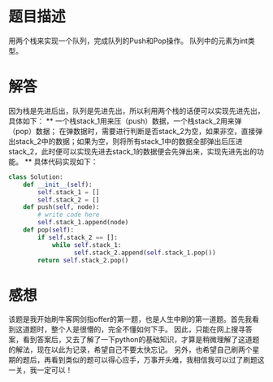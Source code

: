 # 题目描述
用两个栈来实现一个队列，完成队列的Push和Pop操作。 队列中的元素为int类型。

# 解答
因为栈是先进后出，队列是先进先出，所以利用两个栈的话便可以实现先进先出，具体如下：
**
一个栈stack_1用来压（push）数据，一个栈stack_2用来弹（pop）数据；
在弹数据时，需要进行判断是否stack_2为空，如果非空，直接弹出stack_2中的数据；如果为空，则将所有stack_1中的数据全部弹出后压进stack_2，此时便可以实现先进去stack_1的数据便会先弹出来，实现先进先出的功能。
**
具体代码实现如下：
```python
class Solution:
    def __init__(self):
        self.stack_1 = []
        self.stack_2 = []
    def push(self, node):
        # write code here
        self.stack_1.append(node)
    def pop(self):
        if self.stack_2 == []:
            while self.stack_1:
                  self.stack_2.append(self.stack_1.pop())
        return self.stack_2.pop()
```

# 感想
该题是我开始刷牛客网剑指offer的第一题，也是人生中刷的第一道题。首先我看到这道题时，整个人是很懵的，完全不懂如何下手。
因此，只能在网上搜寻答案，看到答案后，又去了解了一下python的基础知识，才算是稍微理解了这道题的解法，现在以此为记录，希望自己不要太快忘记。
另外，也希望自己刷两个星期的题后，再看到类似的题可以得心应手，万事开头难，我相信我可以过了刷题这一关，我一定可以！
